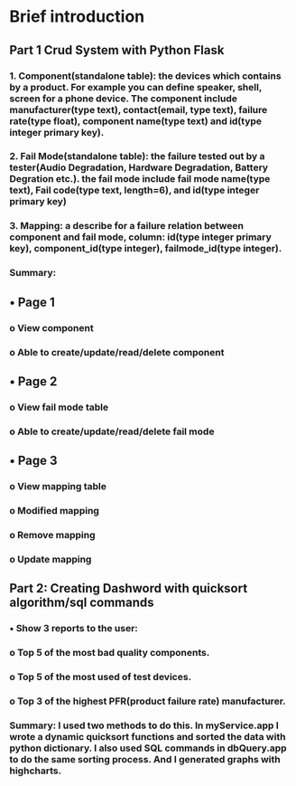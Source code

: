 
# Brief introduction

## Part 1 Crud System with Python Flask

### 1.	Component(standalone table): the devices which contains by a product. For example you can define speaker, shell, screen for a phone device. The component include manufacturer(type text), contact(email, type text), failure rate(type float), component name(type text) and id(type integer primary key).

### 2.	Fail Mode(standalone table): the failure tested out by a tester(Audio Degradation, Hardware Degradation, Battery Degration etc.). the fail mode include fail mode name(type text), Fail code(type text, length=6), and id(type integer primary key) 

### 3.	Mapping: a describe for a failure relation between component and fail mode, column: id(type integer primary key), component_id(type integer), failmode_id(type integer).

### Summary: 

## •	Page 1
### o	View component

### o	Able to create/update/read/delete component

## •	Page 2

### o	View fail mode table

### o	Able to create/update/read/delete fail mode

## •	Page 3

### o	View mapping table
### o	Modified mapping
### o	Remove mapping
### o	Update mapping

## Part 2: Creating Dashword with quicksort algorithm/sql commands
### •	Show 3 reports to the user:
### o	Top 5 of the most bad quality components.
### o	Top 5 of the most used of test devices.
### o	Top 3 of the highest PFR(product failure rate) manufacturer.
### Summary: I used two methods to do this. In myService.app I wrote a dynamic quicksort functions and sorted the data with python dictionary. I also used SQL commands in dbQuery.app to do the same sorting process. And I generated graphs with highcharts.


